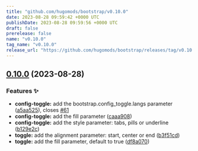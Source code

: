 ```yaml
---
title: "github.com/hugomods/bootstrap/v0.10.0"
date: 2023-08-28 09:59:42 +0000 UTC
publishDate: 2023-08-28 09:59:56 +0000 UTC
draft: false
prerelease: false
name: "v0.10.0"
tag_name: "v0.10.0"
release_url: "https://github.com/hugomods/bootstrap/releases/tag/v0.10.0"
---
```


## [0.10.0](https://github.com/hugomods/bootstrap/compare/v0.9.1...v0.10.0) (2023-08-28)


### Features ✨

* **config-toggle:** add the bootstrap.config_toggle.langs parameter ([a5aa525](https://github.com/hugomods/bootstrap/commit/a5aa52548bdc61d40e1d2f086bcbdbb8e6b1bcb1)), closes [#61](https://github.com/hugomods/bootstrap/issues/61)
* **config-toggle:** add the fill parameter ([caaa908](https://github.com/hugomods/bootstrap/commit/caaa9084b9e36c1d24f37bc8a267b44031b814cf))
* **config-toggle:** add the style parameter: tabs, pills or underline ([b129e2c](https://github.com/hugomods/bootstrap/commit/b129e2c6430da03deff2a4480635c1b765dddd96))
* **toggle:** add the alignment parameter: start, center or end ([b3f51cd](https://github.com/hugomods/bootstrap/commit/b3f51cdf96c2fa19cb6d3bdff4a8ac6303f20ec2))
* **toggle:** add the fill parameter, default to true ([df8a070](https://github.com/hugomods/bootstrap/commit/df8a0706b275a8af92aaafef40255e864da754c2))
